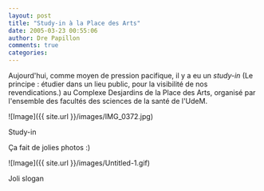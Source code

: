 ```yaml
---
layout: post
title: "Study-in à la Place des Arts"
date: 2005-03-23 00:55:06
author: Dre Papillon
comments: true
categories: 
---
```



Aujourd'hui, comme moyen de pression pacifique, il y a eu un *study-in* (Le principe : étudier dans un lieu public, pour la visibilité de nos revendications.) au Complexe Desjardins de la Place des Arts, organisé par l'ensemble des facultés des sciences de la santé de l'UdeM.

![Image]({{ site.url }}/images/IMG_0372.jpg)
<div class="photoattrib">Study-in</div>



Ça fait de jolies photos :)

![Image]({{ site.url }}/images/Untitled-1.gif)
<div class="photoattrib">Joli slogan</div>

